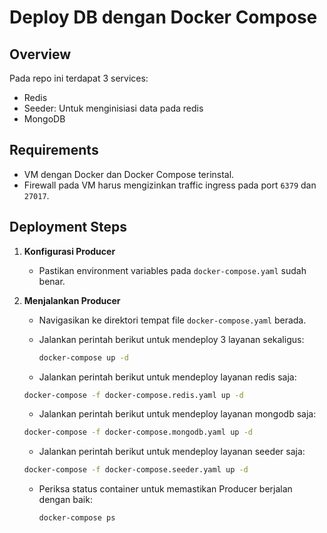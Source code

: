 # Deploy DB dengan Docker Compose

## Overview

Pada repo ini terdapat 3 services:

- Redis
- Seeder: Untuk menginisiasi data pada redis
- MongoDB

## Requirements

- VM dengan Docker dan Docker Compose terinstal.
- Firewall pada VM harus mengizinkan traffic ingress pada port `6379` dan `27017`.

## Deployment Steps

1. **Konfigurasi Producer**

   - Pastikan environment variables pada `docker-compose.yaml` sudah benar.

2. **Menjalankan Producer**

   - Navigasikan ke direktori tempat file `docker-compose.yaml` berada.
   - Jalankan perintah berikut untuk mendeploy 3 layanan sekaligus:

     ```sh
     docker-compose up -d
     ```

   - Jalankan perintah berikut untuk mendeploy layanan redis saja:

   ```sh
   docker-compose -f docker-compose.redis.yaml up -d
   ```

   - Jalankan perintah berikut untuk mendeploy layanan mongodb saja:

   ```sh
   docker-compose -f docker-compose.mongodb.yaml up -d
   ```

   - Jalankan perintah berikut untuk mendeploy layanan seeder saja:

   ```sh
   docker-compose -f docker-compose.seeder.yaml up -d
   ```

   - Periksa status container untuk memastikan Producer berjalan dengan baik:

     ```sh
     docker-compose ps
     ```
